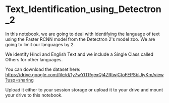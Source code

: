# Text_Identification_using_Detectron_2
In this notebook, we are going to deal with identifying the language of text using the Faster RCNN model from the Detectron 2's model zoo. We are going to limit our languages by 2.

We identify Hindi and English Text and we include a Single Class called Others for other languages.

You can download the dataset here: https://drive.google.com/file/d/1y7wYtTRgexQj4ZRtwjCtoFEPSblJiyKm/view?usp=sharing

Upload it either to your session storage or upload it to your drive and mount your drive to this notebook.
